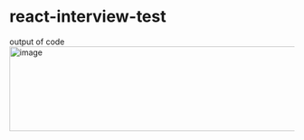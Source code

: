# react-interview-test

output of code
<img width="555" height="150" alt="image" src="https://github.com/user-attachments/assets/e37237e3-3497-4525-8f74-947de2c84594" />

